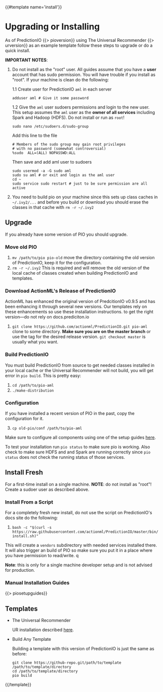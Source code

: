 {{#template name='install'}}
# Upgrading or Installing

As of PredictionIO {{> pioversion}} using The Universal Recommender {{> urversion}} as an example template follow these steps to upgrade or do a quick install.

**IMPORTANT NOTES**: 

 1. Do not install as the "root" user. All guides assume that you have a **user** account that has sudo permission. You will have trouble if you install as "root". If your machine is clean do the following:
   
    1.1 Create user for PredictionIO `aml` in each server

        adduser aml # Give it some password

    1.2 Give the `aml` user sudoers permissions and login to the new user. This setup assumes the `aml` user as the **owner of all services** including Spark and Hadoop (HDFS). Do not install or run as `root`!

        sudo nano /etc/sudoers.d/sudo-group
    
    Add this line to the file
    
        # Members of the sudo group may gain root privileges
        # with no password (somewhat controversial)
        %sudo  ALL=(ALL) NOPASSWD:ALL

    Then save and add aml user to sudoers
    
        sudo usermod -a -G sudo aml
        sudo su aml # or exit and login as the aml user
        cd ~
        sudo service sudo restart # just to be sure permission are all active 
   
 2. You need to build pio on your machine since this sets up class caches in `~/.ivy2/...` and before you build or download you should erase the classes in that cache with `rm -r ~/.ivy2`

## Upgrade

If you already have some version of PIO you should upgrade.

### Move old PIO

 1. `mv /path/to/pio pio-old` move the directory containing the old version of PredictionIO, keep it for the configuration.
 2. `rm -r ~/.ivy2` This is required and will remove the old version of the local cache of classes created when building PredictionIO and templates.
 
### Download ActionML's Release of PredictionIO

ActionML has enhanced the original version of PredcitionIO v0.9.5 and has been enhancing it through several new versions. Our templates rely on these enhancements so use these installation instructions. to get the right version&mdash;do not rely on docs.prediciton.io

 1.  `git clone https://github.com/actionml/PredictionIO.git pio-aml` clone to some directory. **Make sure you are on the master branch** or use the tag for the desired release version. `git checkout master` is usually what you want.
 
### Build PredictionIO

You must build PredictionIO from source to get needed classes installed in your local cache or the Universal Recommender will not build, you will get error in `pio build`. This is pretty easy:

 1. `cd /path/to/pio-aml`
 2. `./make-distribution`
 
### Configuration

If you have installed a recent version of PIO in the past, copy the configuration for it.

 3. `cp old-pio/conf /path/to/pio-aml`
 
Make sure to configure all components using one of the setup guides [here](/docs/pio_quickstart).

To test your installation run `pio status` to make sure pio is working. Also check to make sure HDFS and and Spark are running correctly since `pio status` does not check the running status of those services.

## Install Fresh

For a first-time install on a single machine. **NOTE**: do not install as "root"! Create a sudoer user as described above.

### Install From a Script

For a completely fresh new install, do not use the script on PredictionIO's docs site do the following:

 1. `bash -c "$(curl -s https://raw.githubusercontent.com/actionml/PredictionIO/master/bin/install.sh)"`
 
This will create a `vendors` subdirectory with needed services installed there. It will also trigger an build of PIO so make sure you put it in a place where you have permission to read/write. q

**Note**: this is only for a single machine developer setup and is not advised for production.

### Manual Installation Guides

{{> piosetupguides}}

## Templates
 
 - The Universal Recommender
 
   UR installation described [here](/docs/ur_quickstart).
  
 - Build Any Template

   Building a template with this version of PredictionIO is just the same as before:

       git clone https://github-repo.git/path/to/template /path/to/template/directory
       cd /path/to/template/directory
       pio build

{{/template}}